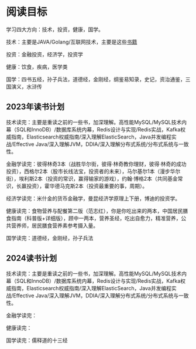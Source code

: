 # 阅读目标

学习四大方向：技术，投资，健康，国学。

技术：主要是JAVA/Golang/互联网技术，主要是这些[书籍](https://xiaozhiliaoo.github.io/reading-list/)

投资：金融投资，经济学，投资学

健康：饮食，疾病，医学类

国学：四书五经，孙子兵法，道德经，金刚经，纲鉴易知录，史记，资治通鉴，三国演义，水浒传

## 2023年读书计划

技术读完：主要是重读之前的一些书，加深理解。高性能MySQL/MySQL技术内幕（SQL和InnoDB）/数据库系统内幕，Redis设计与实现/Redis实战，Kafka权威指南，Elasticsearch权威指南/深入理解ElasticSearch，Java并发编程实战/Effective Java/深入理解JVM，DDIA/深入理解分布式系统/分布式系统与一致性。

金融学读完：彼得林奇3本（战胜华尔街，彼得·林奇教你理财，彼得·林奇的成功投资），西格尔2本（股市长线法宝，投资者的未来），马尔基尔1本（漫步华尔街），埃利斯2本（投资的常识，赢得输家的游戏），约翰·博格2本（共同基金常识，长赢投资），霍华德马克斯2本（投资最重要的事，周期）。

经济学读完：米什金的货币金融学，曼昆经济学原理上下册，博迪的投资学。

健康读完：食物营养与配餐第二版（范志红），你是你吃出来的两本，中国居民膳食指南（科普版+详细版），顾中一两本，营养圣经，吃出自愈力，精准营养，公共营养师，居民膳食营养素参考摄入量。

国学读完：道德经，金刚经，孙子兵法

## 2024读书计划

技术读完：主要是重读之前的一些书，加深理解。高性能MySQL/MySQL技术内幕（SQL和InnoDB）/数据库系统内幕，Redis设计与实现/Redis实战，Kafka权威指南，Elasticsearch权威指南/深入理解ElasticSearch，Java并发编程实战/Effective Java/深入理解JVM，DDIA/深入理解分布式系统/分布式系统与一致性。

金融学读完：

健康读完：

国学读完：儒释道的十三经